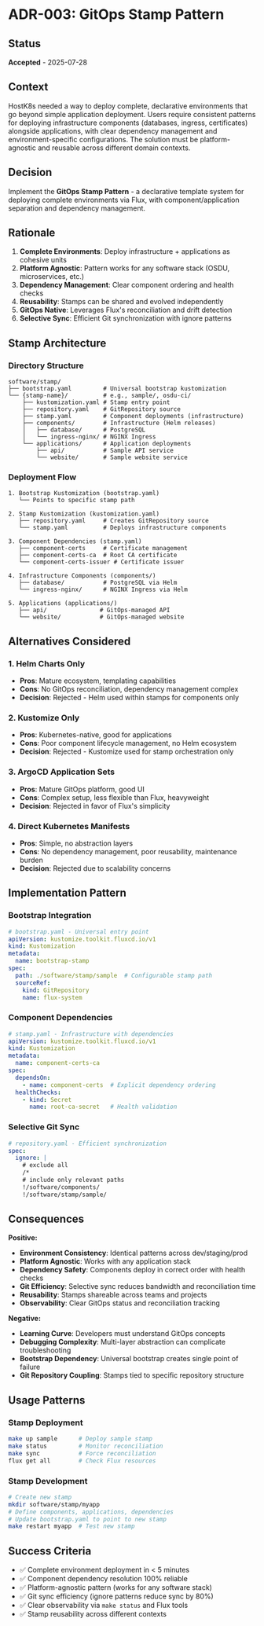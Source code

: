 # ADR-003: GitOps Stamp Pattern

## Status
**Accepted** - 2025-07-28

## Context
HostK8s needed a way to deploy complete, declarative environments that go beyond simple application deployment. Users require consistent patterns for deploying infrastructure components (databases, ingress, certificates) alongside applications, with clear dependency management and environment-specific configurations. The solution must be platform-agnostic and reusable across different domain contexts.

## Decision
Implement the **GitOps Stamp Pattern** - a declarative template system for deploying complete environments via Flux, with component/application separation and dependency management.

## Rationale
1. **Complete Environments**: Deploy infrastructure + applications as cohesive units
2. **Platform Agnostic**: Pattern works for any software stack (OSDU, microservices, etc.)
3. **Dependency Management**: Clear component ordering and health checks
4. **Reusability**: Stamps can be shared and evolved independently
5. **GitOps Native**: Leverages Flux's reconciliation and drift detection
6. **Selective Sync**: Efficient Git synchronization with ignore patterns

## Stamp Architecture

### Directory Structure
```
software/stamp/
├── bootstrap.yaml         # Universal bootstrap kustomization
└── {stamp-name}/          # e.g., sample/, osdu-ci/
    ├── kustomization.yaml # Stamp entry point
    ├── repository.yaml    # GitRepository source
    ├── stamp.yaml         # Component deployments (infrastructure)
    ├── components/        # Infrastructure (Helm releases)
    │   ├── database/      # PostgreSQL
    │   └── ingress-nginx/ # NGINX Ingress
    └── applications/      # Application deployments
        ├── api/           # Sample API service
        └── website/       # Sample website service
```

### Deployment Flow
```
1. Bootstrap Kustomization (bootstrap.yaml)
   └── Points to specific stamp path

2. Stamp Kustomization (kustomization.yaml)
   ├── repository.yaml     # Creates GitRepository source
   └── stamp.yaml          # Deploys infrastructure components

3. Component Dependencies (stamp.yaml)
   ├── component-certs     # Certificate management
   ├── component-certs-ca  # Root CA certificate
   └── component-certs-issuer # Certificate issuer

4. Infrastructure Components (components/)
   ├── database/           # PostgreSQL via Helm
   └── ingress-nginx/      # NGINX Ingress via Helm

5. Applications (applications/)
   ├── api/               # GitOps-managed API
   └── website/           # GitOps-managed website
```

## Alternatives Considered

### 1. Helm Charts Only
- **Pros**: Mature ecosystem, templating capabilities
- **Cons**: No GitOps reconciliation, dependency management complex
- **Decision**: Rejected - Helm used within stamps for components only

### 2. Kustomize Only
- **Pros**: Kubernetes-native, good for applications
- **Cons**: Poor component lifecycle management, no Helm ecosystem
- **Decision**: Rejected - Kustomize used for stamp orchestration only

### 3. ArgoCD Application Sets
- **Pros**: Mature GitOps platform, good UI
- **Cons**: Complex setup, less flexible than Flux, heavyweight
- **Decision**: Rejected in favor of Flux's simplicity

### 4. Direct Kubernetes Manifests
- **Pros**: Simple, no abstraction layers
- **Cons**: No dependency management, poor reusability, maintenance burden
- **Decision**: Rejected due to scalability concerns

## Implementation Pattern

### Bootstrap Integration
```yaml
# bootstrap.yaml - Universal entry point
apiVersion: kustomize.toolkit.fluxcd.io/v1
kind: Kustomization
metadata:
  name: bootstrap-stamp
spec:
  path: ./software/stamp/sample  # Configurable stamp path
  sourceRef:
    kind: GitRepository
    name: flux-system
```

### Component Dependencies
```yaml
# stamp.yaml - Infrastructure with dependencies
apiVersion: kustomize.toolkit.fluxcd.io/v1
kind: Kustomization
metadata:
  name: component-certs-ca
spec:
  dependsOn:
    - name: component-certs  # Explicit dependency ordering
  healthChecks:
    - kind: Secret
      name: root-ca-secret   # Health validation
```

### Selective Git Sync
```yaml
# repository.yaml - Efficient synchronization
spec:
  ignore: |
    # exclude all
    /*
    # include only relevant paths
    !/software/components/
    !/software/stamp/sample/
```

## Consequences

**Positive:**
- **Environment Consistency**: Identical patterns across dev/staging/prod
- **Platform Agnostic**: Works with any application stack
- **Dependency Safety**: Components deploy in correct order with health checks
- **Git Efficiency**: Selective sync reduces bandwidth and reconciliation time
- **Reusability**: Stamps shareable across teams and projects
- **Observability**: Clear GitOps status and reconciliation tracking

**Negative:**
- **Learning Curve**: Developers must understand GitOps concepts
- **Debugging Complexity**: Multi-layer abstraction can complicate troubleshooting
- **Bootstrap Dependency**: Universal bootstrap creates single point of failure
- **Git Repository Coupling**: Stamps tied to specific repository structure

## Usage Patterns

### Stamp Deployment
```bash
make up sample      # Deploy sample stamp
make status         # Monitor reconciliation
make sync           # Force reconciliation
flux get all        # Check Flux resources
```

### Stamp Development
```bash
# Create new stamp
mkdir software/stamp/myapp
# Define components, applications, dependencies
# Update bootstrap.yaml to point to new stamp
make restart myapp  # Test new stamp
```

## Success Criteria
- ✅ Complete environment deployment in < 5 minutes
- ✅ Component dependency resolution 100% reliable
- ✅ Platform-agnostic pattern (works for any software stack)
- ✅ Git sync efficiency (ignore patterns reduce sync by 80%)
- ✅ Clear observability via `make status` and Flux tools
- ✅ Stamp reusability across different contexts
